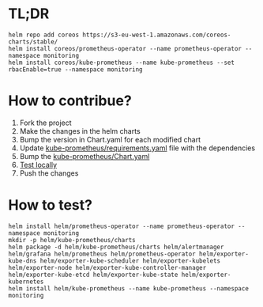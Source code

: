 # TL;DR

```
helm repo add coreos https://s3-eu-west-1.amazonaws.com/coreos-charts/stable/
helm install coreos/prometheus-operator --name prometheus-operator --namespace monitoring
helm install coreos/kube-prometheus --name kube-prometheus --set rbacEnable=true --namespace monitoring
````

# How to contribue? 

1. Fork the project
2. Make	 the changes in the helm charts
3. Bump the version in Chart.yaml for each modified chart 
4. Update [kube-prometheus/requirements.yaml](kube-prometheus/requirements.yaml) file with the dependencies
5. Bump the [kube-prometheus/Chart.yaml](kube-prometheus/Chart.yaml)
6. [Test locally](#how-to-test)
7. Push the changes

# How to test?


```
helm install helm/prometheus-operator --name prometheus-operator --namespace monitoring
mkdir -p helm/kube-prometheus/charts
helm package -d helm/kube-prometheus/charts helm/alertmanager helm/grafana helm/prometheus helm/prometheus-operator helm/exporter-kube-dns helm/exporter-kube-scheduler helm/exporter-kubelets helm/exporter-node helm/exporter-kube-controller-manager helm/exporter-kube-etcd helm/exporter-kube-state helm/exporter-kubernetes
helm install helm/kube-prometheus --name kube-prometheus --namespace monitoring

```
